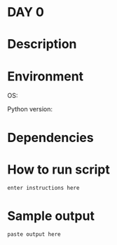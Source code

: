 
# DAY 0

# Description

# Environment
OS:

Python version:

# Dependencies

# How to run script
```
enter instructions here
```

# Sample output
```
paste output here
```
